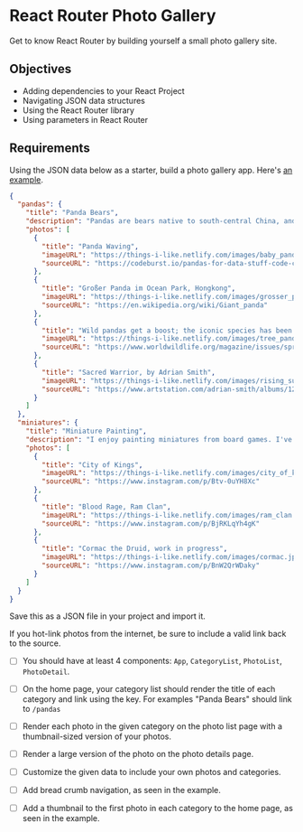 # React Router Photo Gallery
Get to know React Router by building yourself a small photo gallery site.

## Objectives

- Adding dependencies to your React Project
- Navigating JSON data structures
- Using the React Router library
- Using parameters in React Router

## Requirements

Using the JSON data below as a starter, build a photo gallery app. Here's
[an example](https://things-i-like.netlify.com/).

```json
{
  "pandas": {
    "title": "Panda Bears",
    "description": "Pandas are bears native to south-central China, and are objectively the cutest animals on earth.",
    "photos": [
      {
        "title": "Panda Waving",
        "imageURL": "https://things-i-like.netlify.com/images/baby_panda.jpg",
        "sourceURL": "https://codeburst.io/pandas-for-data-stuff-code-challenge-7972207a8294"
      },
      {
        "title": "Großer Panda im Ocean Park, Hongkong",
        "imageURL": "https://things-i-like.netlify.com/images/grosser_panda.jpg",
        "sourceURL": "https://en.wikipedia.org/wiki/Giant_panda"
      },
      {
        "title": "Wild pandas get a boost; the iconic species has been upgraded from 'endangered' to 'vulnerable.'",
        "imageURL": "https://things-i-like.netlify.com/images/tree_panda.png",
        "sourceURL": "https://www.worldwildlife.org/magazine/issues/spring-2017/articles/wild-pandas-get-a-boost--2"
      },
      {
        "title": "Sacred Warrior, by Adrian Smith",
        "imageURL": "https://things-i-like.netlify.com/images/rising_sun.png",
        "sourceURL": "https://www.artstation.com/adrian-smith/albums/1298277"
      }
    ]
  },
  "miniatures": {
    "title": "Miniature Painting",
    "description": "I enjoy painting miniatures from board games. I've been painting since early 2018, here's some of my work.",
    "photos": [
      {
        "title": "City of Kings",
        "imageURL": "https://things-i-like.netlify.com/images/city_of_kings.jpg",
        "sourceURL": "https://www.instagram.com/p/Btv-0uYH8Xc"
      },
      {
        "title": "Blood Rage, Ram Clan",
        "imageURL": "https://things-i-like.netlify.com/images/ram_clan.jpg",
        "sourceURL": "https://www.instagram.com/p/BjRKLqYh4gK"
      },
      {
        "title": "Cormac the Druid, work in progress",
        "imageURL": "https://things-i-like.netlify.com/images/cormac.jpg",
        "sourceURL": "https://www.instagram.com/p/BnW2QrWDaky"
      }
    ]
  }
}
```

Save this as a JSON file in your project and import it.

If you hot-link photos from the internet, be sure to include a valid link back to the source.

- [ ] You should have at least 4 components: `App`, `CategoryList`, `PhotoList`, `PhotoDetail`.
- [ ] On the home page, your category list should render the title of each category and link using the key. For examples "Panda Bears" should link to `/pandas`
- [ ] Render each photo in the given category on the photo list page with a thumbnail-sized version of your photos.
- [ ] Render a large version of the photo on the photo details page.

- [ ] Customize the given data to include your own photos and categories.
- [ ] Add bread crumb navigation, as seen in the example.
- [ ] Add a thumbnail to the first photo in each category to the home page, as seen in the example.
